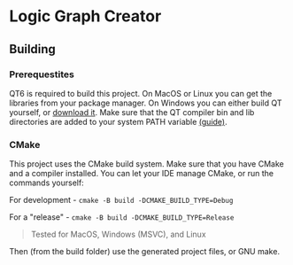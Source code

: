 # Logic Graph Creator
 
## Building
### Prerequestites
QT6 is required to build this project. On MacOS or Linux you can get the libraries from your package manager.
On Windows you can either build QT yourself, or [download it](https://www.qt.io/download-qt-installer). Make sure that the QT compiler bin and lib directories are added to your system PATH variable [(guide)](https://youtu.be/rnogAji_I5E?si=yG-h8Z5A5h3anPI3&t=97).

### CMake
This project uses the CMake build system. Make sure that you have CMake and a compiler installed. 
You can let your IDE manage CMake, or run the commands yourself:

For development - `cmake -B build -DCMAKE_BUILD_TYPE=Debug`

For a "release" - `cmake -B build -DCMAKE_BUILD_TYPE=Release`
> Tested for MacOS, Windows (MSVC), and Linux

Then (from the build folder) use the generated project files, or GNU make.
